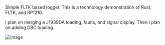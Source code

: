 Simple FLTK based logger.  This is a technology demonstration of Rust, FLTK, and RP1210.

I plan on merging a J1939DA loading, faults, and signal display.  Then I plan on adding DBC loading.

![image](https://user-images.githubusercontent.com/1972001/215114358-2fd74ed9-1231-4938-9a6b-c502ad4ab5fa.png)
